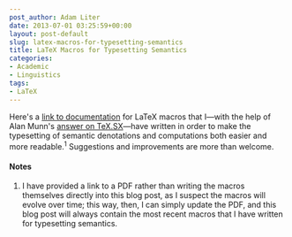 ```yaml
---
post_author: Adam Liter
date: 2013-07-01 03:25:59+00:00
layout: post-default
slug: latex-macros-for-typesetting-semantics
title: LaTeX Macros for Typesetting Semantics
categories:
- Academic
- Linguistics
tags:
- LaTeX
---
```


Here's a [link to documentation](http://adamliter.org/content/LaTeX/macros/SemMacros/SemanticsMacros.pdf) for LaTeX macros that I&mdash;with the help of Alan Munn's [answer on TeX.SX](http://tex.stackexchange.com/questions/121605/macro-for-typesetting-semantic-denotations-linguistics)&mdash;have written in order to make the typesetting of semantic denotations and computations both easier and more readable.<sup>1</sup> Suggestions and improvements are more than welcome.

#### Notes

  1. I have provided a link to a PDF rather than writing the macros themselves directly into this blog post, as I suspect the macros will evolve over time; this way, then, I can simply update the PDF, and this blog post will always contain the most recent macros that I have written for typesetting semantics.